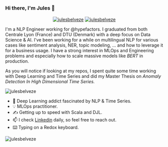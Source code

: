 ### Hi there, I'm Jules 👋
<p align="center">
<a href="https://www.linkedin.com/in/jules-belveze/" target="blank"><img align="center" src="https://img.shields.io/badge/-LinkedIn-039BE5?style=for-the-badge&logo=Linkedin&logoColor=white&link=https://www.linkedin.com/in/jules-belveze/" alt="julesbelveze"/></a>
<a href="https://github.com/JulesBelveze?tab=repositories" target="blank"><img align="center" src="https://img.shields.io/badge/github%20-%23121011.svg?&style=for-the-badge&logo=github&logoColor=white&link=https://github.com/JulesBelveze?tab=repositories" alt="julesbelveze"/></a>
</p>

I'm a NLP Engineer working for @hypefactors. I graduated from both Centrale Lyon (France) and DTU (Denmark) with a deep focus on Data Science & AI. 
I've been working for a while on multilingual NLP for various cases like sentiment analysis, NER, topic modeling, ... and how to leverage it for a business usage. I  have a strong interest in MLOps and Engineering problems and especially how to scale massive models like <i>BERT</i> in production.

As you will notice if looking at my repos, I spent quite some time working with Deep Learning and Time Series and did my Master Thesis on <i>Anomaly Detection In High Dimensional Time Series.</i>

<img src="https://github-readme-stats.vercel.app/api?username=JulesBelveze&show_icons=true" alt=julesbelveze />

- :snake: Deep Learning addict fascinated by NLP & Time Series.
- :bulb: MLOps practitioner.
- :writing_hand: Getting up to speed with Scala and DJL.
- 📫 I check [Linkedin](https://www.linkedin.com/in/jules-belveze/) daily, so feel free to reach out.
- ⌨️ Typing on a Redox keyboard.
 <p align="left"> <img src="https://komarev.com/ghpvc/?username=JulesBelveze" alt="julesbelveze" /> </p>
